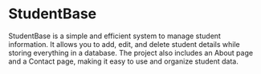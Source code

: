 # StudentBase
StudentBase is a simple and efficient system to manage student information. It allows you to add, edit, and delete student details while storing everything in a database. The project also includes an About page and a Contact page, making it easy to use and organize student data.
